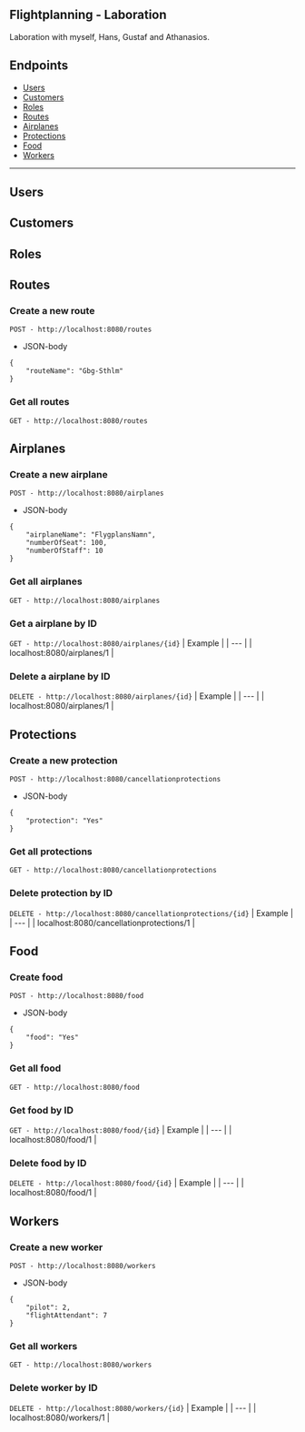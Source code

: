 ## Flightplanning - Laboration
Laboration with myself, Hans, Gustaf and Athanasios.

## Endpoints
- [Users](#users)
- [Customers](#customers)
- [Roles](#roles)
- [Routes](#routes)
- [Airplanes](#airplanes)
- [Protections](#protections)
- [Food](#food)
- [Workers](#workers)
---
## Users

## Customers

## Roles

## Routes
### Create a new route
``
POST - http://localhost:8080/routes
``
- JSON-body
```
{
	"routeName": "Gbg-Sthlm"
}
```
### Get all routes
``
GET - http://localhost:8080/routes
``

## Airplanes
### Create a new airplane
``
POST - http://localhost:8080/airplanes
``
- JSON-body
```
{
	"airplaneName": "FlygplansNamn",
	"numberOfSeat": 100,
	"numberOfStaff": 10
}
```

### Get all airplanes
``
GET - http://localhost:8080/airplanes
``

### Get a airplane by ID
``
GET - http://localhost:8080/airplanes/{id}
``
| Example |
| --- |
| localhost:8080/airplanes/1 |

### Delete a airplane by ID
``
DELETE - http://localhost:8080/airplanes/{id}
``
| Example |
| --- |
| localhost:8080/airplanes/1 |

## Protections
### Create a new protection
``
POST - http://localhost:8080/cancellationprotections
``
- JSON-body
```
{
	"protection": "Yes"
}
```

### Get all protections
``
GET - http://localhost:8080/cancellationprotections
``

### Delete protection by ID
``
DELETE - http://localhost:8080/cancellationprotections/{id}
``
| Example |
| --- |
| localhost:8080/cancellationprotections/1 |

## Food
### Create food
``
POST - http://localhost:8080/food
``
- JSON-body
```
{
	"food": "Yes"
}
```

### Get all food
``
GET - http://localhost:8080/food
``

### Get food by ID
``
GET - http://localhost:8080/food/{id}
``
| Example |
| --- |
| localhost:8080/food/1 |

### Delete food by ID
``
DELETE - http://localhost:8080/food/{id}
``
| Example |
| --- |
| localhost:8080/food/1 |

## Workers
### Create a new worker
``
POST - http://localhost:8080/workers
``
- JSON-body
```
{
	"pilot": 2,
	"flightAttendant": 7
}
```

### Get all workers
``
GET - http://localhost:8080/workers
``

### Delete worker by ID
``
DELETE - http://localhost:8080/workers/{id}
``
| Example |
| --- |
| localhost:8080/workers/1 |
